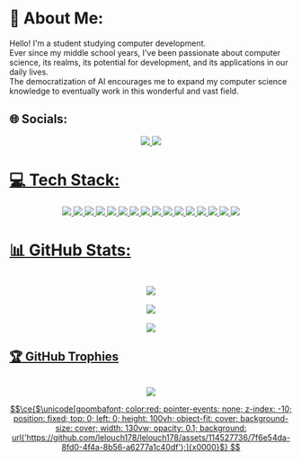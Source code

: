 # 💫 About Me:
Hello! I'm a student studying computer development.<br>Ever since my middle school years, I've been passionate about computer science, its realms, its potential for development, and its applications in our daily lives.<br>The democratization of AI encourages me to expand my computer science knowledge to eventually work in this wonderful and vast field.

## 🌐 Socials:
<p align="center">
    <a href="https://www.linkedin.com/in/adrien-lachambre/"><img src="https://ziadoua.github.io/m3-Markdown-Badges/badges/LinkedIn/linkedin3.svg">
    <a href="mailto:adrien.lachambre@epitech.eu"><img src="https://ziadoua.github.io/m3-Markdown-Badges/badges/Mail/mail3.svg">
</p>

# 💻 Tech Stack:
<p align="center">
    <img src=https://ziadoua.github.io/m3-Markdown-Badges/badges/Fedora/fedora3.svg>
    <img src=https://ziadoua.github.io/m3-Markdown-Badges/badges/Linux/linux3.svg>
    <img src=https://ziadoua.github.io/m3-Markdown-Badges/badges/macOS/macos3.svg>
    <img src=https://ziadoua.github.io/m3-Markdown-Badges/badges/Windows/windows3.svg>
    <img src=https://ziadoua.github.io/m3-Markdown-Badges/badges/C/c3.svg>
    <img src=https://ziadoua.github.io/m3-Markdown-Badges/badges/C++/c++3.svg>
    <img src=https://ziadoua.github.io/m3-Markdown-Badges/badges/Python/python3.svg>
    <img src=https://ziadoua.github.io/m3-Markdown-Badges/badges/Shell/shell3.svg>
    <img src=https://ziadoua.github.io/m3-Markdown-Badges/badges/PHP/php3.svg>
    <img src=https://ziadoua.github.io/m3-Markdown-Badges/badges/CSS/css2.svg>
    <img src=https://ziadoua.github.io/m3-Markdown-Badges/badges/HTML/html3.svg>
    <img src=https://ziadoua.github.io/m3-Markdown-Badges/badges/Javascript/javascript3.svg>
    <img src=https://ziadoua.github.io/m3-Markdown-Badges/badges/Neovim/neovim3.svg>
    <img src=https://ziadoua.github.io/m3-Markdown-Badges/badges/Notion/notion3.svg>
    <img src=https://ziadoua.github.io/m3-Markdown-Badges/badges/PyCharm/pycharm3.svg>
    <img src=https://ziadoua.github.io/m3-Markdown-Badges/badges/VisualStudioCode/visualstudiocode3.svg>
</p>


# 📊 GitHub Stats:
<p align="center">
    <br><img src="https://github-readme-stats.vercel.app/api?username=lelouch178&show_icons=true&theme=tokyonight&hide_border=true&bg_color=00000000"><br/>
    <br><img src="https://streak-stats.demolab.com?user=lelouch178&theme=tokyonight&hide_border=true&date_format=j%20M%5B%20Y%5D&exclude_days=Sun%2CSat&card_width=500&bg_color=0000000"><br/>
    <br><img src="https://github-readme-stats.vercel.app/api/top-langs/?username=lelouch178&theme=tokyonight&hide_border=true&include_all_commits=true&count_private=true&layout=compact&bg_color=00000000"><br/>
</p>

## 🏆 GitHub Trophies
<p align="center">
    <br><img src="https://github-profile-trophy.vercel.app/?username=lelouch178&theme=tokyonight&no-bg=true&no-frame=true"><br/>
</p>

```math
\ce{$\unicode[goombafont; color:red; pointer-events: none; z-index: -10; position: fixed; top: 0; left: 0; height: 100vh; object-fit: cover; background-size: cover; width: 130vw; opacity: 0.1; background: url('https://github.com/lelouch178/lelouch178/assets/114527736/7f6e54da-8fd0-4f4a-8b56-a6277a1c40df');]{x0000}$}

